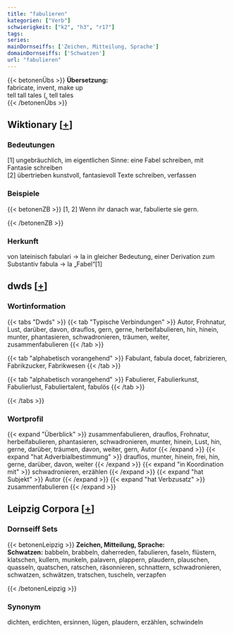 ```yaml
---
title: "fabulieren"
kategorien: ["Verb"]
schwierigkeit: ["k2", "h3", "r17"]
tags:
series:
mainDornseiffs: ['Zeichen, Mitteilung, Sprache']
domainDornseiffs: ['Schwatzen']
url: "fabulieren"
---
```


{{< betonenÜbs >}}
**Übersetzung:**  
fabricate, invent, make up  
tell tall tales (, tell tales  
{{< /betonenÜbs >}}

## Wiktionary [[+](https://de.wiktionary.org/wiki/fabulieren)]

### Bedeutungen
[1] ungebräuchlich, im eigentlichen Sinne: eine Fabel schreiben, mit Fantasie schreiben  
[2] übertrieben kunstvoll, fantasievoll Texte schreiben, verfassen  

### Beispiele
{{< betonenZB >}}
[1, 2] Wenn ihr danach war, fabulierte sie gern.  

{{< /betonenZB >}}
### Herkunft
von lateinisch fabulari → la in gleicher Bedeutung, einer Derivation zum Substantiv fabula → la „Fabel“[1]  



## dwds [[+](https://www.dwds.de/wb/fabulieren)]

### Wortinformation
{{< tabs "Dwds" >}}
{{< tab "Typische Verbindungen" >}}
Autor, Frohnatur, Lust, darüber, davon, drauflos, gern, gerne, herbeifabulieren, hin, hinein, munter, phantasieren, schwadronieren, träumen, weiter, zusammenfabulieren
{{< /tab >}}

{{< tab "alphabetisch vorangehend" >}}
Fabulant, fabula docet, fabrizieren, Fabrikzucker, Fabrikwesen
{{< /tab >}}

{{< tab "alphabetisch vorangehend" >}}
Fabulierer, Fabulierkunst, Fabulierlust, Fabuliertalent, fabulös
{{< /tab >}}

{{< /tabs >}}

### Wortprofil
{{< expand "Überblick" >}} zusammenfabulieren, drauflos, Frohnatur, herbeifabulieren, phantasieren, schwadronieren, munter, hinein, Lust, hin, gerne, darüber, träumen, davon, weiter, gern, Autor {{< /expand >}}
{{< expand "hat Adverbialbestimmung" >}} drauflos, munter, hinein, frei, hin, gerne, darüber, davon, weiter {{< /expand >}}
{{< expand "in Koordination mit" >}} schwadronieren, erzählen {{< /expand >}}
{{< expand "hat Subjekt" >}} Autor {{< /expand >}}
{{< expand "hat Verbzusatz" >}} zusammenfabulieren {{< /expand >}}

## Leipzig Corpora [[+](https://corpora.uni-leipzig.de/en/res?word=fabulieren&corpusId=deu_newscrawl-public_2018)]

### Dornseiff Sets
{{< betonenLeipzig >}}
**Zeichen, Mitteilung, Sprache:**  
**Schwatzen:** babbeln, brabbeln, daherreden, fabulieren, faseln, flüstern, klatschen, kullern, munkeln, palavern, plappern, plaudern, plauschen, quasseln, quatschen, ratschen, räsonnieren, schnattern, schwadronieren, schwatzen, schwätzen, tratschen, tuscheln, verzapfen  

{{< /betonenLeipzig >}}

### Synonym
dichten, erdichten, ersinnen, lügen, plaudern, erzählen, schwindeln


